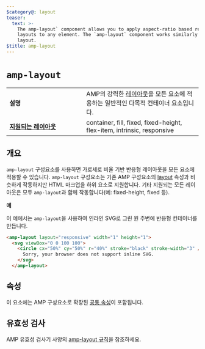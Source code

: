 ```yaml
---
$category@: layout
teaser:
  text: >-
    The amp-layout` component allows you to apply aspect-ratio based responsive
    layouts to any element. The `amp-layout` component works similarly to the
    layout.
$title: amp-layout
---
```



<!--
       Copyright 2016 The AMP HTML Authors. All Rights Reserved.

       Licensed under the Apache License, Version 2.0 (the "License");
     you may not use this file except in compliance with the License.
     You may obtain a copy of the License at

     http://www.apache.org/licenses/LICENSE-2.0

     Unless required by applicable law or agreed to in writing, software
     distributed under the License is distributed on an "AS-IS" BASIS,
     WITHOUT WARRANTIES OR CONDITIONS OF ANY KIND, either express or implied.
     See the License for the specific language governing permissions and
     limitations under the License.
-->

# <a name="amp-layout"></a> `amp-layout`

<table>
  <tr>
    <td width="40%"><strong>설명</strong></td>
    <td>AMP의 강력한 <a href="../../../documentation/guides-and-tutorials/develop/style_and_layout/control_layout.md#the-layout-attribute">레이아웃</a>을 모든 요소에 적용하는 일반적인 다목적 컨테이너 요소입니다.</td>
  </tr>
  <tr>
    <td class="col-fourty"><strong><a href="../../../documentation/guides-and-tutorials/develop/style_and_layout/control_layout.md">지원되는 레이아웃</a></strong></td>
    <td>container, fill, fixed, fixed-height, flex-item, intrinsic, responsive</td>
  </tr>
</table>

## 개요

`amp-layout` 구성요소를 사용하면 가로세로 비율 기반 반응형 레이아웃을 모든 요소에 적용할 수 있습니다. `amp-layout` 구성요소는 기존 AMP 구성요소의 [layout](../../../documentation/guides-and-tutorials/develop/style_and_layout/control_layout.md#the-layout-attribute) 속성과 비슷하게 작동하지만 HTML 마크업을 하위 요소로 지원합니다. 기타 지원되는 모든 레이아웃은 모두 `amp-layout`과 함께 작동합니다(예: fixed-height, fixed 등).

**예**

이 예에서는 `amp-layout`을 사용하여 인라인 SVG로 그린 원 주변에 반응형 컨테이너를 만듭니다.

```html
<amp-layout layout="responsive" width="1" height="1">
  <svg viewBox="0 0 100 100">
    <circle cx="50%" cy="50%" r="40%" stroke="black" stroke-width="3" />
      Sorry, your browser does not support inline SVG.
    </svg>
  </amp-layout>
```

## 속성

이 요소에는 AMP 구성요소로 확장된 [공통 속성](../../../documentation/guides-and-tutorials/learn/common_attributes.md)이 포함됩니다.

## 유효성 검사

AMP 유효성 검사기 사양의 [amp-layout 규칙](https://github.com/ampproject/amphtml/blob/master/validator/validator-main.protoascii)을 참조하세요.

